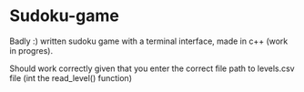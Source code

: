 # Sudoku-game
 Badly :) written sudoku game with a terminal interface, made in c++ (work in progres).
 
 Should work correctly given that you enter the correct file path to levels.csv file (int the read_level() function)
